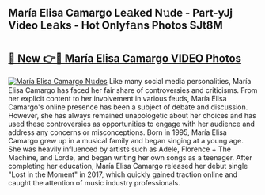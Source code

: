 ## María Elisa Camargo Le𝚊ked N𝚞de - Part-yJj Video Le𝚊ks - Hot Onlyf𝚊ns Photos SJt8M

# <h2><a href="http://ab46095.deff.icu/?id=Mar%c3%ada+Elisa+Camargo">🔗 New 👉🔴 María Elisa Camargo VIDEO Photos</a></h2>

[![María Elisa Camargo N𝚞des](https://i.imgur.com/rIISA9y.gif)](http://ab46095.deff.icu/?id=Mar%c3%ada+Elisa+Camargo)
Like many social media personalities, María Elisa Camargo has faced her fair share of controversies and criticisms. From her explicit content to her involvement in various feuds, María Elisa Camargo's online presence has been a subject of debate and discussion. However, she has always remained unapologetic about her choices and has used these controversies as opportunities to engage with her audience and address any concerns or misconceptions. Born in 1995, María Elisa Camargo grew up in a musical family and began singing at a young age. She was heavily influenced by artists such as Adele, Florence + The Machine, and Lorde, and began writing her own songs as a teenager. After completing her education, María Elisa Camargo released her debut single "Lost in the Moment" in 2017, which quickly gained traction online and caught the attention of music industry professionals.
